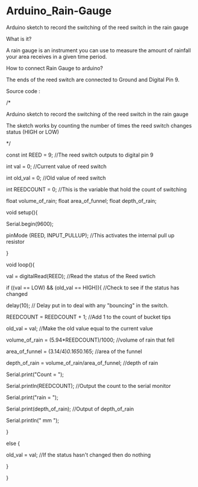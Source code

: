 # Arduino_Rain-Gauge
 Arduino sketch to record the switching of the reed switch in the rain gauge


What is it?

A rain gauge is an instrument you can use to measure the amount of rainfall your area receives in a given time period.

How to connect Rain Gauge to arduino?

The ends of the reed switch are connected to Ground and Digital Pin 9.


Source code :




/*

Arduino sketch to record the switching of the reed switch in the rain gauge

The sketch works by counting the number of times the reed switch changes status (HIGH or LOW)

*/


const int REED = 9;                             //The reed switch outputs to digital pin 9

int val = 0;                                    //Current value of reed switch

int old_val = 0;                                //Old value of reed switch

int REEDCOUNT = 0;                              //This is the variable that hold the count of switching

float volume_of_rain;
float area_of_funnel;
float depth_of_rain;

void setup(){

 Serial.begin(9600);

 pinMode (REED, INPUT_PULLUP);                   //This activates the internal pull up resistor

}


void loop(){

 val = digitalRead(REED);                         //Read the status of the Reed swtich


 if ((val == LOW) && (old_val == HIGH)){          //Check to see if the status has changed

   delay(10);                                     // Delay put in to deal with any "bouncing" in the switch.

   REEDCOUNT = REEDCOUNT + 1;                     //Add 1 to the count of bucket tips

   old_val = val;                                 //Make the old value equal to the current value

volume_of_rain = (5.94*REEDCOUNT)/1000;        //volume of rain that fell 

area_of_funnel = (3.14/4)*0.165*0.165;         //area of the funnel

depth_of_rain = volume_of_rain/area_of_funnel; //depth of rain

   Serial.print("Count = ");

Serial.println(REEDCOUNT);                     //Output the count to the serial monitor

   Serial.print("rain = ");

Serial.print(depth_of_rain);                  //Output of depth_of_rain

Serial.println(" mm ");


 }


 else {

   old_val = val;                                //If the status hasn't changed then do nothing

 }

}


